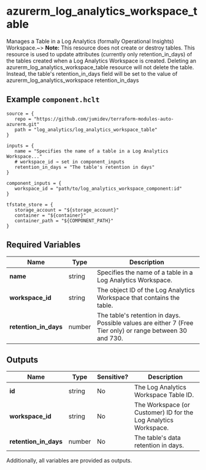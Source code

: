 # azurerm_log_analytics_workspace_table

Manages a Table in a Log Analytics (formally Operational Insights) Workspace.~> **Note:** This resource does not create or destroy tables. This resource is used to update attributes (currently only retention_in_days) of the tables created when a Log Analytics Workspace is created. Deleting an azurerm_log_analytics_workspace_table resource will not delete the table. Instead, the table's retention_in_days field will be set to the value of azurerm_log_analytics_workspace retention_in_days

## Example `component.hclt`

```hcl
source = {
   repo = "https://github.com/jumidev/terraform-modules-auto-azurerm.git"   
   path = "log_analytics/log_analytics_workspace_table"   
}

inputs = {
   name = "Specifies the name of a table in a Log Analytics Workspace..."   
   # workspace_id → set in component_inputs
   retention_in_days = "The table's retention in days"   
}

component_inputs = {
   workspace_id = "path/to/log_analytics_workspace_component:id"   
}

tfstate_store = {
   storage_account = "${storage_account}"   
   container = "${container}"   
   container_path = "${COMPONENT_PATH}"   
}

```

## Required Variables

| Name | Type |  Description |
| ---- | --------- |  ----------- |
| **name** | string |  Specifies the name of a table in a Log Analytics Workspace. | 
| **workspace_id** | string |  The object ID of the Log Analytics Workspace that contains the table. | 
| **retention_in_days** | number |  The table's retention in days. Possible values are either 7 (Free Tier only) or range between 30 and 730. | 



## Outputs

| Name | Type | Sensitive? | Description |
| ---- | ---- | --------- | --------- |
| **id** | string | No  | The Log Analytics Workspace Table ID. | 
| **workspace_id** | string | No  | The Workspace (or Customer) ID for the Log Analytics Workspace. | 
| **retention_in_days** | number | No  | The table's data retention in days. | 

Additionally, all variables are provided as outputs.
